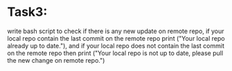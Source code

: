 # Task3:
write bash script to check if there is any new update on remote repo, if your local repo contain the last commit on the remote repo print ("Your local repo already up to date."), and if your local repo does not contain the last commit on the remote repo then print ("Your local repo is not up to date, please pull the new change on remote repo.")


